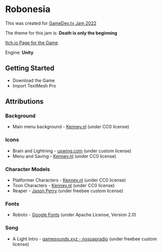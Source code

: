# Robonesia

This was created for [GameDev.tv Jam 2022](https://itch.io/jam/gamedevtv-jam-2022)

The theme for this jam is: **Death is only the beginning**

[Itch.io Page for the Game](https://rhonan.itch.io/robonesia)

Engine: **Unity**

## Getting Started

- Download the Game
- Import TextMesh Pro

## Attributions

### Background

- Main menu background - [Kenney.nl](https://kenney.nl/assets/background-elements-redux) (under CC0 license)

### Icons

- Brain and Lightning - [uxwing.com](https://uxwing.com/license/) (under custom license)
- Menu and Saving - [Kenney.nl](https://kenney.nl/assets/onscreen-controls) (under CC0 license)

### Character Models

- Platformer Characters - [Kenney.nl](https://kenney.nl/assets/platformer-characters) (under CC0 license)
- Toon Characters - [Kenney.nl](https://kenney.nl/assets/toon-characters-1) (under CC0 license)
- Reaper - [Jason Perry](http://finalbossblues.com/timefantasy/freebies/grim-reaper-sprites/) (under freebee custom license)

### Fonts

- Roboto - [Google Fonts](https://fonts.google.com/specimen/Roboto) (under Apache License, Version 2.0)

### Song

- A Light Intro - [gamesounds.xyz - nosoapradio](https://gamesounds.xyz/No%20soap%20radio/LICENSE) (under freebee custom license)
